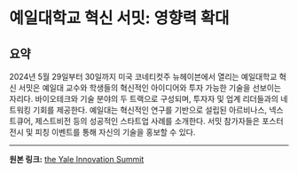 # 예일대학교 혁신 서밋: 영향력 확대

## 요약
2024년 5월 29일부터 30일까지 미국 코네티컷주 뉴헤이븐에서 열리는 예일대학교 혁신 서밋은 예일대 교수와 학생들의 혁신적인 아이디어와 투자 가능한 기술을 선보이는 자리다. 바이오테크와 기술 분야의 두 트랙으로 구성되며, 투자자 및 업계 리더들과의 네트워킹 기회를 제공한다.  예일대는 혁신적인 연구를 기반으로 설립된 아르비나스, 넥스트큐어, 제스트비전 등의 성공적인 스타트업 사례를 소개한다.  서밋 참가자들은 포스터 전시 및 피칭 이벤트를 통해 자신의 기술을 홍보할 수 있다.

---

**원본 링크:** [the Yale Innovation Summit](https://www.thekurzweillibrary.com/event-the-yale-innovation-summit)
